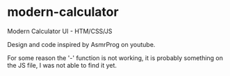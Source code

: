 # modern-calculator
Modern Calculator UI - HTM/CSS/JS

Design and code inspired by AsmrProg on youtube.

For some reason the '-' function is not working, it is probably something on the JS file, I was not able to find it yet.
